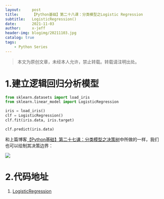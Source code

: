 ```yaml
---
layout:     post
title:      【Python基础】第二十八课：分类模型之Logistic Regression
subtitle:   LogisticRegression()
date:       2021-11-03
author:     x-jeff
header-img: blogimg/20211103.jpg
catalog: true
tags:
    - Python Series
---
```

>本文为原创文章，未经本人允许，禁止转载。转载请注明出处。

# 1.建立逻辑回归分析模型

```python
from sklearn.datasets import load_iris
from sklearn.linear_model import LogisticRegression

iris = load_iris()
clf = LogisticRegression()
clf.fit(iris.data, iris.target)

clf.predict(iris.data)
```

和上篇博客[【Python基础】第二十七课：分类模型之决策树](http://shichaoxin.com/2021/10/17/Python基础-第二十七课-分类模型之决策树/)中所做的一样，我们也可以绘制其决策边界：

![](https://xjeffblogimg.oss-cn-beijing.aliyuncs.com/BLOGIMG/BlogImage/PythonSeries/Lesson28/28x1.png)

# 2.代码地址

1. [LogisticRegression](https://github.com/x-jeff/Python_Code_Demo/tree/master/Demo28)